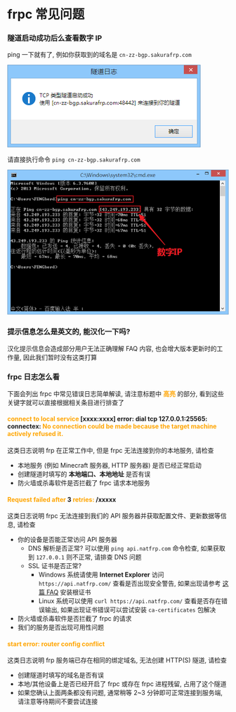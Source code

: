 <style>
orange {
    color: orange;
}
</style>

# frpc 常见问题

### 隧道启动成功后么查看数字 IP

ping 一下就有了, 例如你获取到的域名是 `cn-zz-bgp.sakurafrp.com`

![](_images/image-13.png)

请直接执行命令 `ping cn-zz-bgp.sakurafrp.com`

![](_images/image-14.png)

### 提示信息怎么是英文的, 能汉化一下吗?

汉化提示信息会造成部分用户无法正确理解 FAQ 内容, 也会增大版本更新时的工作量, 因此我们暂时没有这类打算

### frpc 日志怎么看

下面会列出 frpc 中常见错误日志简单解读, 请注意标题中 **<orange>高亮</orange>** 的部分, 看到这些关键字就可以直接根据相关条目进行排查了

#### <orange>connect to local service</orange> [xxxx:xxxx] error: dial tcp 127.0.0.1:25565: connectex: <orange>No connection could be made because the target machine actively refused it.</orange>

这类日志说明 frp 在正常工作中, 但是 frpc 无法连接到你的本地服务, 请检查

 - 本地服务 (例如 Minecraft 服务器, HTTP 服务器) 是否已经正常启动
 - 创建隧道时填写的 **本地端口、本地地址** 是否有误
 - 防火墙或杀毒软件是否拦截了 frpc 请求本地服务

#### <orange>Request failed after </orange> 3 <orange>retries:</orange> /xxxxx

这类日志说明 frpc 无法连接到我们的 API 服务器并获取配置文件、更新数据等信息, 请检查

 - 你的设备是否能正常访问 API 服务器
   - DNS 解析是否正常? 可以使用 `ping api.natfrp.com` 命令检查, 如果获取到 `127.0.0.1` 则不正常, 请排查 DNS 问题
   - SSL 证书是否正常? 
     - Windows 系统请使用 **Internet Explorer** 访问 `https://api.natfrp.com/` 查看是否出现安全警告, 如果出现请参考 [这篇 FAQ](/launcher/faq#远程证书无效) 安装根证书
     - Linux 系统可以使用 `curl https://api.natfrp.com/` 查看是否存在错误输出, 如果出现证书错误可以尝试安装 `ca-certificates` 包解决
 - 防火墙或杀毒软件是否拦截了 frpc 的请求
 - 我们的服务是否出现可用性问题

#### <orange>start error: router config conflict</orange>

这类日志说明 frp 服务端已存在相同的绑定域名, 无法创建 HTTP(S) 隧道, 请检查

 - 创建隧道时填写的域名是否有误
 - 本地/其他设备上是否已经开启了 frpc 或存在 frpc 进程残留, 占用了这个隧道
 - 如果您确认上面两条都没有问题, 通常稍等 2~3 分钟即可正常连接到服务端, 请注意等待期间不要尝试连接
